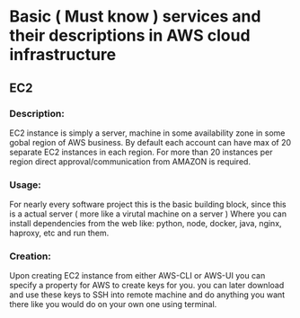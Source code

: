 # Basic ( Must know ) services and their descriptions in AWS cloud infrastructure

## EC2
### Description:
EC2 instance is simply a server, machine in some availability zone in some gobal region of AWS business.
By default each account can have max of 20 separate EC2 instances in each region. For more than 20 instances
per region direct approval/communication from AMAZON is required. 
### Usage:
For nearly every software project this is the basic building block, since this is a actual server 
( more like a virutal machine on a server ) Where you can install dependencies from the web 
like: python, node, docker, java, nginx, haproxy, etc and run them.

### Creation:	
Upon creating EC2 instance from either AWS-CLI or AWS-UI you can specify a property for AWS to create keys for you.
you can later download and use these keys to SSH into remote machine and do anything you want there like you would do
on your own one using terminal.

